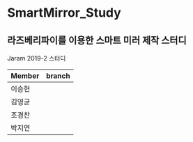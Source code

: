 # SmartMirror_Study
## 라즈베리파이를 이용한 스마트 미러 제작 스터디

Jaram 2019-2 스터디

|Member | branch|
|---|---|
|이승현 |   |
|김영균 |   |
|조경찬 |   |
|박지연 |   |
